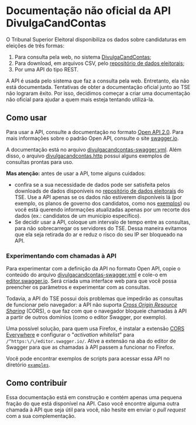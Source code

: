 # Documentação não oficial da API DivulgaCandContas

O Tribunal Superior Eleitoral disponibiliza os dados sobre candidaturas em
eleições de três formas:

1. Para consulta pela web, no sistema
   [DivulgaCandContas](https://divulgacandcontas.tse.jus.br/divulga/);
2. Para download, em arquivos CSV, pelo
   [repositório de dados eleitorais](https://www.tse.jus.br/eleicoes/estatisticas/repositorio-de-dados-eleitorais-1/repositorio-de-dados-eleitorais);
3. Por uma API do tipo REST.

A API é usada pelo sistema que faz a consulta pela web. Entretanto, ela não
está documentada. Tentativas de obter a documentação oficial junto ao TSE não
lograram êxito. Por isso, decidimos começar a criar uma documentação não
oficial para ajudar a quem mais esteja tentando utilizá-la.

## Como usar

Para usar a API, consulte a documentação no formato
[Open API 2.0](https://swagger.io/specification/v2/). Para mais informações
sobre o padrão Open API, consulte o site [swagger.io](https://swagger.io/).

A documentação está no arquivo
[divulgacandcontas-swagger.yml](divulgacandcontas-swagger.yml). Além disso,
o arquivo [divulgacandcontas.http](divulgacandcontas.http) possui alguns
exemplos de consultas prontas para uso.

**Mas atenção:** antes de usar a API, tome alguns cuidados:
* confira se a sua necessidade de dados pode ser satisfeita pelos downloads
  de dados disponíveis no
  [repositório de dados eleitorais](https://www.tse.jus.br/eleicoes/estatisticas/repositorio-de-dados-eleitorais-1/repositorio-de-dados-eleitorais)
  do TSE. Use a API apenas se os dados não estiverem disponíveis lá (por
  exemplo, os planos de governo dos candidatos, como nos [exemplos](examples))
  ou você está querendo informações atualizadas apenas por um recorte dos
  dados (ex.: candidatos de um município específico).
* Se decidir usar a API, coloque um intervalo de tempo entre as consultas,
  para não sobrecarregar os servidores do TSE. Dessa maneira evitamos que ela
  seja retirada do ar e reduz o risco do seu IP ser bloqueado na API.

### Experimentando com chamadas à API

Para experimentar com a definição da API no formato Open API, copie o conteúdo
do arquivo [divulgacandcontas-swagger.yml](divulgacandcontas-swagger.yml) e
cole-o em [editor.swagger.io](https://editor.swagger.io/). Será criada uma
interface web para que você possa preencher os parâmetros e experimentar com
as consultas.

Todavia, a API do TSE possui dois problemas que impedirão as consultas de
funcionar pelo navegador: a API não suporta
*[Cross Origin Resource Sharing](https://pt.wikipedia.org/wiki/Cross-origin_resource_sharing)*
(CORS), o que faz com que o navegador bloqueie chamadas à API a partir de
outros domíníos (como o editor Swagger, por exemplo).

Uma possível solução, para quem usa Firefox, é instalar a extensão
[CORS Everywhere](https://addons.mozilla.org/en-US/firefox/addon/cors-everywhere/)
e configurar o "*activation whitelist*" para `/^https:\/\/editor.swagger.io/`.
Ative a extensão na aba do editor de Swagger para que as chamadas à API passem
a funcionar no Firefox.

Você pode encontrar exemplos de scripts para acessar essa API no diretório
[`examples`](examples/).

## Como contribuir

Essa documentação está em construção e contém apenas uma pequena fração do
que está disponível na API. Caso você encontre alguma outra chamada à API que
seja útil para você, não hesite em enviar o *pull request* com a sua
complementação.
